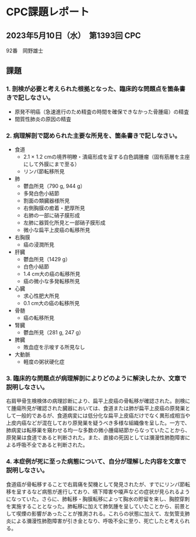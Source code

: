 # CPC課題レポート
## 2023年5月10日（水）　第1393回 CPC
92番　岡野雄士

## 課題
### 1. 剖検が必要と考えられた根拠となった、臨床的な問題点を箇条書きで記しなさい。
- 原発不明癌（急速進行のため精査の時間を確保できなかった骨腫瘍）の精査
- 間質性肺炎の原因の精査

### 2. 病理解剖で認められた主要な所見を、箇条書きで記しなさい。
- 食道
    - 2.1 $\times$ 1.2 cmの境界明瞭・潰瘍形成を呈する白色調腫瘤（固有筋層を主座にして外膜にまで至る）
    - リンパ節転移所見
- 肺
    - 鬱血所見（790 g, 944 g）
    - 多発白色小結節
    - 割面の類臓器様所見
    - 右側胸膜の癒着・肥厚所見
    - 右肺の一部に硝子膜形成
    - 左肺に器質化所見と一部硝子膜形成
    - 微小な扁平上皮癌の転移所見
- 右胸膜
    - 癌の浸潤所見
- 肝臓
    - 鬱血所見（1429 g）
    - 白色小結節
    - 1.4 cm大の癌の転移所見
    - 癌の微小な多発転移所見
- 心臓
    - 求心性肥大所見
    - 0.1 cm大の癌の転移所見
- 骨髄
    - 癌の転移所見
- 腎臓
    - 鬱血所見（281 g, 247 g）
- 脾臓
    - 敗血症を示唆する所見なし
- 大動脈
    - 軽度の粥状硬化症

### 3. 臨床的な問題点が病理解剖によりどのように解決したか、文章で説明しなさい。
右肩甲骨生検検体の病理診断により、扁平上皮癌の骨転移が確認された。剖検にて腫瘍所見が確認された臓器においては、食道または肺が扁平上皮癌の原発巣として一般的であるが、食道病変には低分化な扁平上皮癌だけでなく異形成相当や上皮内癌などが混在しており原発巣を疑うべき多様な組織像を呈した。一方で、肺病変は転移巣を窺わせる均一な多数の微小腫瘍結節からなっていたことから、原発巣は食道であると判断された。また、直接の死因としては瀰漫性肺胞障害による呼吸不全であると判断された。

### 4. 本症例が死に至った病態について、自分が理解した内容を文章で説明しなさい。
食道癌が骨転移することで右肩痛を契機として発見されたが、すでにリンパ節転移を呈するなど病態が進行しており、嚥下障害や嗄声などの症状が見られるようになっていた。さらに、肺転移・胸膜転移によって胸水の貯留を来し、胸腔穿刺を実施することとなった。肺転移に加えて肺気腫を呈していたことから、前景として喫煙の影響があったことが推測される。これらの状態に加えて、左気管支肺炎による瀰漫性肺胞障害が引き金となり、呼吸不全に至り、死亡したと考えられる。
